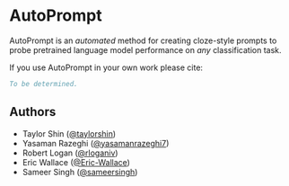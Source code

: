 # AutoPrompt

AutoPrompt is an *automated* method for creating cloze-style prompts to probe
pretrained language model performance on *any* classification task.

If you use AutoPrompt in your own work please cite:

```bibtex
To be determined.
```

## Authors

- Taylor Shin ([@taylorshin](https://github.com/taylorshin/))
- Yasaman Razeghi ([@yasamanrazeghi7](https://github.com/yasamanrazeghi7))
- Robert Logan ([@rloganiv](https://github.com/rloganiv))
- Eric Wallace ([@Eric-Wallace](https://github.com/Eric-Wallace))
- Sameer Singh ([@sameersingh](https://github.com/sameersingh))

